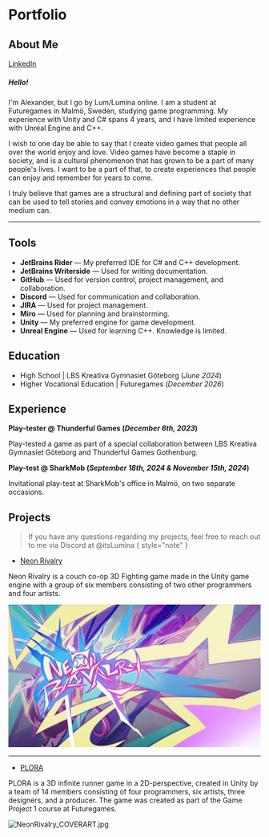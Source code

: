 # Portfolio

## About Me

[LinkedIn](https://www.linkedin.com/in/itslumina/)

##### Hello! 
I'm Alexander, but I go by Lum/Lumina online.
I am a student at Futuregames in Malmö, Sweden, studying game programming.
My experience with Unity and C# spans 4 years, and I have limited experience with Unreal Engine and C++.

I wish to one day be able to say that I create video games that people all over the world enjoy and love.
Video games have become a staple in society, and is a cultural phenomenon that has grown to be a part of many people's lives.
I want to be a part of that, to create experiences that people can enjoy and remember for years to come.

I truly believe that games are a structural and defining part of society that can be used to tell stories and convey emotions in a way that no other medium can.

---

## Tools
- **JetBrains Rider** — My preferred IDE for C# and C++ development.
- **JetBrains Writerside** — Used for writing documentation.
- **GitHub** — Used for version control, project management, and collaboration.
- **Discord** — Used for communication and collaboration.
- **JIRA** — Used for project management.
- **Miro** — Used for planning and brainstorming.
- **Unity** — My preferred engine for game development.
- **Unreal Engine** — Used for learning C++. Knowledge is limited.

## Education

- High School | LBS Kreativa Gymnasiet Göteborg (_June 2024_)
- Higher Vocational Education | Futuregames (_December 2026_)

## Experience

**Play-tester @ Thunderful Games (_December 6th, 2023_)**

Play-tested a game as part of a special collaboration between LBS Kreativa Gymnasiet Göteborg and Thunderful Games Gothenburg.

**Play-test @ SharkMob (_September 18th, 2024 & November 15th, 2024_)**

Invitational play-test at SharkMob's office in Malmö, on two separate occasions.


## Projects

> If you have any questions regarding my projects, feel free to reach out to me via Discord at @itsLumina { style="note" }

<procedure>

- [Neon Rivalry](Projects.md#neon-rivalry)

Neon Rivalry is a couch co-op 3D Fighting game made in the Unity game engine with a group of six members consisting of two other programmers and four artists.

![NeonRivalry_COVERART.jpg](../../images/NeonRivalry_COVERART.jpg)

</procedure>

---

<procedure>

- [PLORA](Projects.md#plora)

PLORA is a 3D infinite runner game in a 2D-perspective,
created in Unity by a team of 14 members consisting of four programmers, six artists, three designers, and a producer.
The game was created as part of the Game Project 1 course at Futuregames.

![NeonRivalry_COVERART.jpg](../../images/PLORAcoverLOGO.png)

</procedure>
